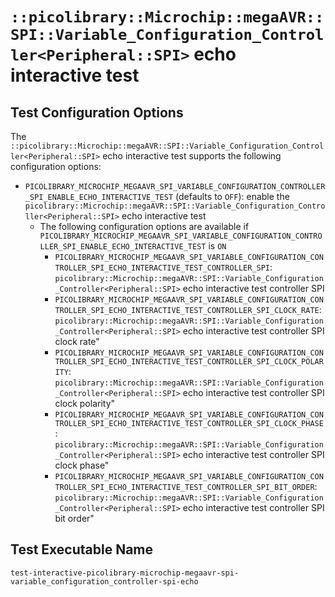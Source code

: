 # `::picolibrary::Microchip::megaAVR::SPI::Variable_Configuration_Controller<Peripheral::SPI>` echo interactive test

## Test Configuration Options
The
`::picolibrary::Microchip::megaAVR::SPI::Variable_Configuration_Controller<Peripheral::SPI>`
echo interactive test supports the following configuration options:
- `PICOLIBRARY_MICROCHIP_MEGAAVR_SPI_VARIABLE_CONFIGURATION_CONTROLLER_SPI_ENABLE_ECHO_INTERACTIVE_TEST`
  (defaults to `OFF`): enable the
  `picolibrary::Microchip::megaAVR::SPI::Variable_Configuration_Controller<Peripheral::SPI>`
  echo interactive test
    - The following configuration options are available if
      `PICOLIBRARY_MICROCHIP_MEGAAVR_SPI_VARIABLE_CONFIGURATION_CONTROLLER_SPI_ENABLE_ECHO_INTERACTIVE_TEST`
      is `ON`
        - `PICOLIBRARY_MICROCHIP_MEGAAVR_SPI_VARIABLE_CONFIGURATION_CONTROLLER_SPI_ECHO_INTERACTIVE_TEST_CONTROLLER_SPI`:
          `picolibrary::Microchip::megaAVR::SPI::Variable_Configuration_Controller<Peripheral::SPI>`
          echo interactive test controller SPI
        - `PICOLIBRARY_MICROCHIP_MEGAAVR_SPI_VARIABLE_CONFIGURATION_CONTROLLER_SPI_ECHO_INTERACTIVE_TEST_CONTROLLER_SPI_CLOCK_RATE`:
          `picolibrary::Microchip::megaAVR::SPI::Variable_Configuration_Controller<Peripheral::SPI>`
          echo interactive test controller SPI clock rate"
        - `PICOLIBRARY_MICROCHIP_MEGAAVR_SPI_VARIABLE_CONFIGURATION_CONTROLLER_SPI_ECHO_INTERACTIVE_TEST_CONTROLLER_SPI_CLOCK_POLARITY`:
          `picolibrary::Microchip::megaAVR::SPI::Variable_Configuration_Controller<Peripheral::SPI>`
          echo interactive test controller SPI clock polarity"
        - `PICOLIBRARY_MICROCHIP_MEGAAVR_SPI_VARIABLE_CONFIGURATION_CONTROLLER_SPI_ECHO_INTERACTIVE_TEST_CONTROLLER_SPI_CLOCK_PHASE`:
          `picolibrary::Microchip::megaAVR::SPI::Variable_Configuration_Controller<Peripheral::SPI>`
          echo interactive test controller SPI clock phase"
        - `PICOLIBRARY_MICROCHIP_MEGAAVR_SPI_VARIABLE_CONFIGURATION_CONTROLLER_SPI_ECHO_INTERACTIVE_TEST_CONTROLLER_SPI_BIT_ORDER`:
          `picolibrary::Microchip::megaAVR::SPI::Variable_Configuration_Controller<Peripheral::SPI>`
          echo interactive test controller SPI bit order"

## Test Executable Name
`test-interactive-picolibrary-microchip-megaavr-spi-variable_configuration_controller-spi-echo`
